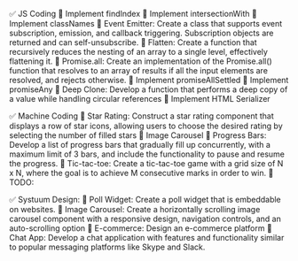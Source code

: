 ✅ JS Coding
🔷 Implement findIndex
🔷 Implement intersectionWith
🔷 Implement classNames
🔷 Event Emitter: Create a class that supports event subscription, emission, and callback triggering. Subscription objects are returned and can self-unsubscribe.
🔷 Flatten: Create a function that recursively reduces the nesting of an array to a single level, effectively flattening it.
🔷 Promise.all: Create an implementation of the Promise.all() function that resolves to an array of results if all the input elements are resolved, and rejects otherwise.
🔷 Implement promiseAllSettled
🔷 Implement promiseAny
🔷 Deep Clone: Develop a function that performs a deep copy of a value while handling circular references
🔷 Implement HTML Serializer

✅ Machine Coding
🔷 Star Rating: Construct a star rating component that displays a row of star icons, allowing users to choose the desired rating by selecting the number of filled stars
🔷 Image Carousel
🔷 Progress Bars: Develop a list of progress bars that gradually fill up concurrently, with a maximum limit of 3 bars, and include the functionality to pause and resume the progress.
🔷 Tic-tac-toe: Create a tic-tac-toe game with a grid size of N x N, where the goal is to achieve M consecutive marks in order to win.
🔷 TODO: 

✅ Systuum Design:
🔷 Poll Widget: Create a poll widget that is embeddable on websites.
🔷 Image Carousel: Create a horizontally scrolling image carousel component with a responsive design, navigation controls, and an auto-scrolling option
🔷 E-commerce: Design an e-commerce platform
🔷 Chat App: Develop a chat application with features and functionality similar to popular messaging platforms like Skype and Slack.